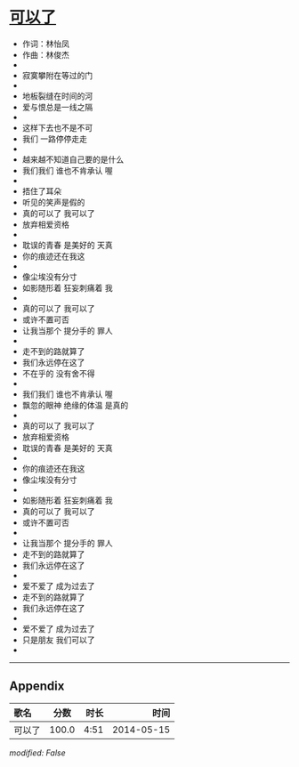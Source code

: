 # [可以了](https://music.163.com/song?id=28481818)

* 作词：林怡凤
* 作曲：林俊杰
* 
* 寂寞攀附在等过的门
* 
* 地板裂缝在时间的河
* 爱与恨总是一线之隔
* 
* 这样下去也不是不可
* 我们 一路停停走走
* 
* 越来越不知道自己要的是什么
* 我们我们 谁也不肯承认 喔
* 
* 捂住了耳朵
* 听见的笑声是假的
* 真的可以了 我可以了
* 放弃相爱资格
* 
* 耽误的青春 是美好的 天真
* 你的痕迹还在我这
* 
* 像尘埃没有分寸
* 如影随形着 狂妄刺痛着 我
* 
* 真的可以了 我可以了
* 或许不置可否
* 让我当那个 提分手的 罪人
* 
* 走不到的路就算了
* 我们永远停在这了
* 不在乎的 没有舍不得
* 
* 我们我们 谁也不肯承认 喔
* 飘忽的眼神 绝缘的体温 是真的
* 
* 真的可以了 我可以了
* 放弃相爱资格
* 耽误的青春 是美好的 天真
* 
* 你的痕迹还在我这
* 像尘埃没有分寸
* 
* 如影随形着 狂妄刺痛着 我
* 真的可以了 我可以了
* 或许不置可否
* 
* 让我当那个 提分手的 罪人
* 走不到的路就算了
* 我们永远停在这了
* 
* 爱不爱了 成为过去了
* 走不到的路就算了
* 我们永远停在这了
* 
* 爱不爱了 成为过去了
* 只是朋友 我们可以了
* 


---

## Appendix

|歌名|分数|时长|时间|
|:---|:---:|---:|---:|
|可以了|100.0|4:51|2014-05-15

*modified: False*